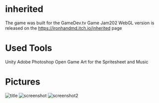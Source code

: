 # inherited
The game was built for the GameDev.tv Game Jam202
WebGL version is released on the https://ironhandmd.itch.io/inherited page

# Used Tools

Unity 
Adobe Photoshop
Open Game Art for the Spritesheet  and Music   
# Pictures

![title](https://user-images.githubusercontent.com/93461196/171074856-bc157c29-c1e6-4e67-b2cf-7b3b3ba199e3.png)
![screenshot](https://user-images.githubusercontent.com/93461196/171074864-6e859aa6-4904-4b11-94e8-2d224e5151dd.png)
![screenshot2](https://user-images.githubusercontent.com/93461196/171074866-8bb1dd79-b05f-4add-a9b3-7c1de29ffd13.png)
